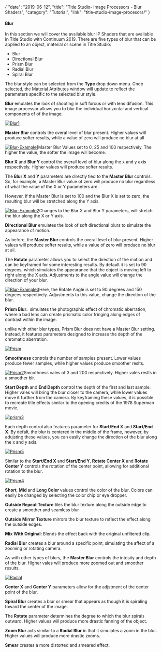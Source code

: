 {
"date": "2019-06-12",
"title": "Title Studio- Image Processors - Blur Shaders",
"category": "Tutorial",
"link": "title-studio-image-procesors/"
}

 #### Blur


In this section we will cover the available blur IP Shaders that are available in Title Studio with Continuum 2019. There are five types of blur that can be applied to an object, material or scene in Title Studio:


* Blur
* Directional Blur
* Prism Blur
* Radial Blur
* Spiral Blur


The blur style can be selected from the **Type** drop down menu. Once selected, the Material Attributes window will update to reflect the parameters specific to the selected blur style.


**Blur** emulates the look of shooting in soft forcus or with lens difusion. This image processor allows you to blur the individual horizontal and vertical components of of the image.


[![Blur1](https://borisfx-com-res.cloudinary.com/image/upload//documentation/continuum/uploads/2018/10/Blur1.png)](https://borisfx-com-res.cloudinary.com/image/upload//documentation/continuum/uploads/2018/10/Blur1.png)


**Master Blur** controls the overal level of blur present. Higher values will produce softer results, while a value of zero will produce no blur at all


[![Blur-Example1](https://borisfx-com-res.cloudinary.com/image/upload//documentation/continuum/uploads/2018/10/Blur-Example1.jpg)](https://borisfx-com-res.cloudinary.com/image/upload//documentation/continuum/uploads/2018/10/Blur-Example1.jpg)Master Blur Values set to 0, 25 and 100 respectively. The higher the value, the softer the image will become.


**Blur X** and **Blur Y** control the overall level of blur along the x and y axis respectively. Higher values will produce softer results.


The **Blur X** and **Y** parameters are directly tied to the **Master Blur** controls. So, for example, a Master Blur value of zero will produce no blur regardless of what the value of the X or Y parameters are.


However, if the Master Blur is set to 100 and the Blur X is set to zero, the resulting blur will be stretched along the Y axis.


[![Blur-Example2](https://borisfx-com-res.cloudinary.com/image/upload//documentation/continuum/uploads/2018/10/Blur-Example2.jpg)](https://borisfx-com-res.cloudinary.com/image/upload//documentation/continuum/uploads/2018/10/Blur-Example2.jpg)Changes to the Blur X and Blur Y parameters, will stretch the blur along the X or Y axis.


**Directional Blur** emulates the look of soft directional blurs to simulate the appearance of motion.


As before, the **Master Blur** controls the overal level of blur present. Higher values will produce softer results, while a value of zero will produce no blur at all.


The **Rotate** parameter allows you to select the direction of the motion and can be keyframed for some interesting results. By default it is set to 90 degrees, which simulates the appearance that the object is moving left to right along the X axis. Adjustments to the angle value will change the direction of your blur.


[![Blur-Example3](https://borisfx-com-res.cloudinary.com/image/upload//documentation/continuum/uploads/2018/10/Blur-Example3.jpg)](https://borisfx-com-res.cloudinary.com/image/upload//documentation/continuum/uploads/2018/10/Blur-Example3.jpg)Here, the Rotate Angle is set to 90 degrees and 150 degrees respectively. Adjustments to this value, change the direction of the blur.


**Prism Blur:**  simulates the photographic effect of chromatic aberration, where a bad lens can create prismatic color fringing along edges of contrast within the image.


unlike with other blur types, Prism Blur does not have a Master Blur setting. Instead, it features parameters designed to increase the depth of the chromatic aberration.


[![Prism](https://borisfx-com-res.cloudinary.com/image/upload//documentation/continuum/uploads/2018/10/Prism.png)](https://borisfx-com-res.cloudinary.com/image/upload//documentation/continuum/uploads/2018/10/Prism.png)


**Smoothness** controls the number of samples present. Lower values produce fewer samples, while higher values produce smoother reslts.


[![Prism2](https://borisfx-com-res.cloudinary.com/image/upload//documentation/continuum/uploads/2018/10/Prism2.jpg)](https://borisfx-com-res.cloudinary.com/image/upload//documentation/continuum/uploads/2018/10/Prism2.jpg)Smoothness vales of 3 and 200 respectively. Higher vales reslts in a smoother blr.


**Start Depth** and **End Depth** control the depth of the first and last sample. Higher vales will bring the blur closer to the camera, while lower values move it further from the camera. By keyframing these values, it is possible to recreate title effects similar to the opening credits of the 1978 Superman movie.


[![prism3](https://borisfx-com-res.cloudinary.com/image/upload//documentation/continuum/uploads/2018/10/prism3.jpg)](https://borisfx-com-res.cloudinary.com/image/upload//documentation/continuum/uploads/2018/10/prism3.jpg)


Each depth control also features parameter for **Start/End X** and **Start/End X**. By defalt, the blur is centered in the middle of the frame, however, by adujsting these values, you can easily change the direction of the blur along the x and y axis.


[![Prism5](https://borisfx-com-res.cloudinary.com/image/upload//documentation/continuum/uploads/2018/10/Prism5.jpg)](https://borisfx-com-res.cloudinary.com/image/upload//documentation/continuum/uploads/2018/10/Prism5.jpg)


Similar to the **Start/End X** and **Start/End Y**, **Rotate Center X** and **Rotate Center Y** controls the rotation of the center point, allowing for additional rotation to the blur.


[![Prism4](https://borisfx-com-res.cloudinary.com/image/upload//documentation/continuum/uploads/2018/10/Prism4.jpg)](https://borisfx-com-res.cloudinary.com/image/upload//documentation/continuum/uploads/2018/10/Prism4.jpg)


**Short**, **Mid** and **Long Color** values control the color of the blur. Colors can easily be changed by selecting the color chip or eye dropper.


**Outside Repeat Texture** tiles the blur texture along the outside edge to create a smoother and seamless blur


**Outside Mirror Texture** mirrors the blur texture to reflect the effect along the outside edges.


**Mix With Original**: Blends the effect back with the original unfiltered clip.


**Radial Blur** creates a blur around a specific point, simulating the affect of a zooming or rotating camera.


As with other types of blurs, the **Master Blur** controls the intesity and depth of the blur. Higher vales will produce more zoomed out and smoother results.


[![Radial](https://borisfx-com-res.cloudinary.com/image/upload//documentation/continuum/uploads/2018/10/Radial.jpg)](https://borisfx-com-res.cloudinary.com/image/upload//documentation/continuum/uploads/2018/10/Radial.jpg)


**Center X** and **Center Y** parameters allow for the adjstment of the center point of the blur.


**Spiral Blur** creates a blur or smear that appears as though it is spiraling toward the center of the image.


The **Rotate** parameter determines the degree to which the blur spirals outward. Higher values will produce more drastic fanning of the object.


**Zoom Blur** acts similar to a **Radial Blur** in that it simulates a zoom in the blur. Higher values will produce more drastic zooms.


**Smear** creates a more distorted and smeared effect.


